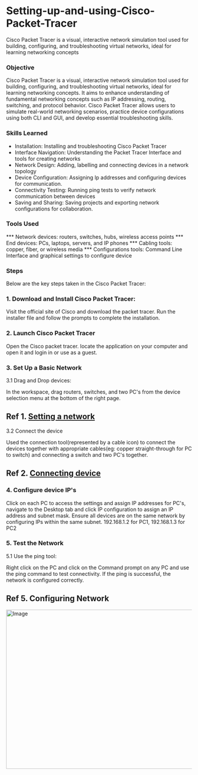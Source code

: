 # Setting-up-and-using-Cisco-Packet-Tracer
Cisco Packet Tracer is a visual, interactive network simulation tool used for building, configuring, and troubleshooting virtual networks, ideal for learning networking concepts 

### Objective

Cisco Packet Tracer is a visual, interactive network simulation tool used for building, configuring, and troubleshooting virtual networks, ideal for learning networking concepts. It aims to enhance understanding of fundamental networking concepts such as IP addressing, routing, switching, and protocol behavior. Cisco Packet Tracer allows users to simulate real-world networking scenarios, practice device configurations using both CLI and GUI, and develop essential troubleshooting skills.

### Skills Learned

-  Installation: Installing and troubleshooting Cisco Packet Tracer
-  Interface Navigation: Understanding the Packet Tracer Interface and tools for creating networks
-  Network Design: Adding, labelling and connecting devices in a network topology
-  Device Configuration: Assigning Ip addresses and configuring devices for communication.
-  Connectivity Testing: Running ping tests to verify network communication between devices
-  Saving and Sharing: Saving projects and exporting network configurations for collaboration.

### Tools Used

***  Network devices: routers, switches, hubs, wireless access points
***  End devices: PCs, laptops, servers, and IP phones
***  Cabling tools: copper, fiber, or wireless media
***  Configurations tools: Command Line Interface and graphical settings to configure device


### Steps

Below are the key steps taken in the Cisco Packet Tracer:

### 1. Download and Install Cisco Packet Tracer:

Visit the official site of Cisco and download the packet tracer. Run the installer file and follow the prompts to complete the installation.


### 2. Launch Cisco Packet Tracer

Open the Cisco packet tracer. locate the application on your computer and open it and login in or use as a guest.

### 3. Set Up a Basic Network

3.1 Drag and Drop devices:

In the workspace, drag routers, switches, and two PC's from the device selection menu at the bottom of the right page.

## Ref 1. [Setting a network](Link)

3.2 Connect the device

Used the connection tool(represented by a cable icon) to connect the devices together with appropriate cables(eg: copper straight-through for PC to switch) and connecting a switch and two PC's together. 
 
## Ref 2. [Connecting device](Link)

### 4. Configure device IP's

Click on each PC to access the settings and assign IP addresses for PC's, navigate to the Desktop tab and click IP configuration to assign an IP address and subnet mask. Ensure all devices are on the same network by configuring IPs within the same subnet. 192.168.1.2 for PC1, 192.168.1.3 for PC2

### 5. Test the Network

5.1 Use the ping tool:

Right click on the PC and click on the Command prompt on any PC and use the ping command to test connectivity. If the ping is successful, the network is configured correctly.

## Ref 5. Configuring Network
<img width="548" height="432" alt="Image" src="https://github.com/user-attachments/assets/2a1d9d99-6468-4699-bbfc-f9edaac10861" />
